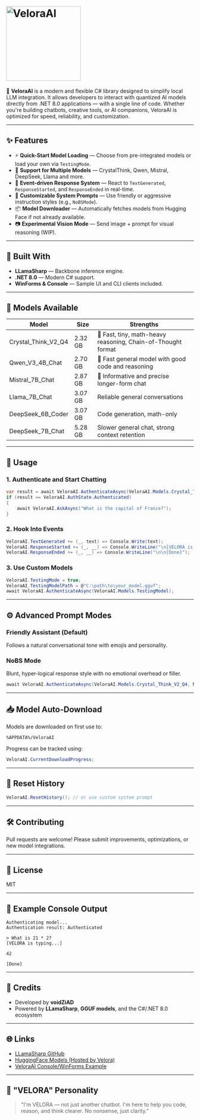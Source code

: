 # <img src="https://github.com/user-attachments/assets/c4638237-5e6b-4125-8ada-099277df25b1" alt="VeloraAI" width="200"/>


🚀 **VeloraAI** is a modern and flexible C# library designed to simplify local LLM integration. It allows developers to interact with quantized AI models directly from .NET 8.0 applications — with a single line of code. Whether you're building chatbots, creative tools, or AI companions, VeloraAI is optimized for speed, reliability, and customization.

---

## ✨ Features

* ⚡ **Quick-Start Model Loading** — Choose from pre-integrated models or load your own via `TestingMode`.
* 🧠 **Support for Multiple Models** — CrystalThink, Qwen, Mistral, DeepSeek, Llama and more.
* 🔁 **Event-driven Response System** — React to `TextGenerated`, `ResponseStarted`, and `ResponseEnded` in real-time.
* 🔐 **Customizable System Prompts** — Use friendly or aggressive instruction styles (e.g., `NoBSMode`).
* 📦 **Model Downloader** — Automatically fetches models from Hugging Face if not already available.
* 📷 **Experimental Vision Mode** — Send image + prompt for visual reasoning (WIP).

---

## 🧱 Built With

* **LLamaSharp** — Backbone inference engine.
* **.NET 8.0** — Modern C# support.
* **WinForms & Console** — Sample UI and CLI clients included.

---

## 📂 Models Available

| Model                  | Size    | Strengths                                                    |
| ---------------------- | ------- | ------------------------------------------------------------ |
| Crystal\_Think\_V2\_Q4 | 2.32 GB | 🥇 Fast, tiny, math-heavy reasoning, Chain-of-Thought format |
| Qwen\_V3\_4B\_Chat     | 2.70 GB | 🥈 Fast general model with good code and reasoning           |
| Mistral\_7B\_Chat      | 2.87 GB | 🥉 Informative and precise longer-form chat                  |
| Llama\_7B\_Chat        | 3.07 GB | Reliable general conversations                               |
| DeepSeek\_6B\_Coder    | 3.07 GB | Code generation, math-only                                   |
| DeepSeek\_7B\_Chat     | 5.28 GB | Slower general chat, strong context retention                |

---

## 🔧 Usage

### 1. Authenticate and Start Chatting

```csharp
var result = await VeloraAI.AuthenticateAsync(VeloraAI.Models.Crystal_Think_V2_Q4);
if (result == VeloraAI.AuthState.Authenticated)
{
    await VeloraAI.AskAsync("What is the capital of France?");
}
```

### 2. Hook Into Events

```csharp
VeloraAI.TextGenerated += (_, text) => Console.Write(text);
VeloraAI.ResponseStarted += (_, __) => Console.WriteLine("\n[VELORA is typing...]");
VeloraAI.ResponseEnded += (_, __) => Console.WriteLine("\n\n[Done]");
```

### 3. Use Custom Models

```csharp
VeloraAI.TestingMode = true;
VeloraAI.TestingModelPath = @"C:\path\to\your_model.gguf";
await VeloraAI.AuthenticateAsync(VeloraAI.Models.TestingModel);
```

---

## ⚙️ Advanced Prompt Modes

### Friendly Assistant (Default)

Follows a natural conversational tone with emojis and personality.

### NoBS Mode

Blunt, hyper-logical response style with no emotional overhead or filler.

```csharp
await VeloraAI.AuthenticateAsync(VeloraAI.Models.Crystal_Think_V2_Q4, NoBSMode: true);
```

---

## 📥 Model Auto-Download

Models are downloaded on first use to:

```
%APPDATA%/VeloraAI
```

Progress can be tracked using:

```csharp
VeloraAI.CurrentDownloadProgress;
```

---

## 🔄 Reset History

```csharp
VeloraAI.ResetHistory(); // or use custom system prompt
```

---

## 🛠️ Contributing

Pull requests are welcome! Please submit improvements, optimizations, or new model integrations.

---

## 📄 License

MIT

---

## 💬 Example Console Output

```
Authenticating model...
Authentication result: Authenticated

> What is 21 * 2?
[VELORA is typing...]

42

[Done]
```

---

## 🧪 Credits

* Developed by **voidZiAD**
* Powered by **LLamaSharp**, **GGUF models**, and the C#/.NET 8.0 ecosystem

---

## 🌐 Links

* [LLamaSharp GitHub](https://github.com/SciSharp/LLamaSharp)
* [HuggingFace Models (Hosted by Velora)](https://huggingface.co/ZiADKY/VeloraAI_SupportedModels)
* [VeloraAI Console/WinForms Example](#)

---

## 🧠 "VELORA" Personality

> "I'm VELORA — not just another chatbot. I'm here to help you code, reason, and think clearer. No nonsense, just clarity."

